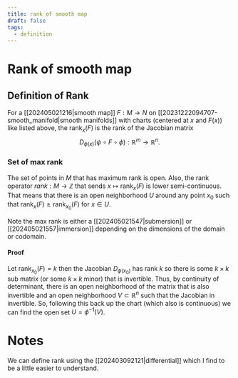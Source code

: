 ```yaml
---
title: rank of smooth map
draft: false
tags:
  - definition
---
```

# Rank of smooth map

## Definition of Rank
For a [[202405021216|smooth map]] $F:M \to N$ on [[20231222094707-smooth_manifold|smooth manifolds]] with charts (centered at $x$ and $F(x)$) like listed above, the $\text{rank}_x(F)$ is the rank of the Jacobian matrix
$$D_{\phi(x)}(\psi \circ F\circ \phi):\mathbb{R}^m \to \mathbb{R}^n.$$

### Set of max rank
The set of points in $M$ that has maximum rank is open. 
Also, the rank operator $rank:M \to \mathbb{Z}$ that sends $x \mapsto \text{rank}_x(F)$ is lower semi-continuous. 
That means that there is an open neighborhood $U$ around any point $x_0$ such that $\text{rank}_x(F) \geq  \text{rank}_{x_0}(F)$ for $x \in U$. 

Note the max rank is either a [[202405021547|submersion]] or [[202405021557|immersion]] depending on the dimensions of the domain or codomain. 
#### Proof
Let $\text{rank}_{x_0}(F) = k$ then the Jacobian $D_{\phi(x_0)}$ has rank $k$ so there is some $k \times k$ sub matrix (or some $k \times k$ minor) that is invertible. 
Thus, by continuity of determinant, there is an open neighborhood of the matrix that is also invertible and an open neighborhood $V \subset \mathbb{R}^n$ such that the Jacobian in invertible. 
So, following this back up the chart (which also is continuous) we can find the open set $U = \phi^{-1}(V)$. 

# Notes
We can define rank using the [[202403092121|differential]] which I find to be a little easier to understand. 